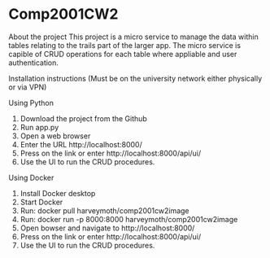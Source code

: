 # Comp2001CW2

About the project
This project is a micro service to manage the data within tables relating to the trails part of the larger app. The micro service is capible of CRUD operations for each table where appliable and user authentication.


Installation instructions (Must be on the university network either physically or via VPN)

Using Python
1. Download the project from the Github
2. Run app.py
3. Open a web browser
4. Enter the URL http://localhost:8000/
5. Press on the link or enter http://localhost:8000/api/ui/
6. Use the UI to run the CRUD procedures.



Using Docker 
1. Install Docker desktop
2. Start Docker
3. Run: docker pull harveymoth/comp2001cw2image
4. Run: docker run -p 8000:8000 harveymoth/comp2001cw2image
5. Open bowser and navigate to http://localhost:8000/
5. Press on the link or enter http://localhost:8000/api/ui/
6. Use the UI to run the CRUD procedures.
